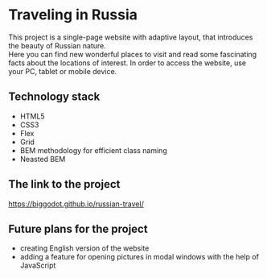 # Traveling in Russia
This project is a single-page website with adaptive layout, that introduces the beauty of Russian nature.  
Here you can find new wonderful places to visit and read some fascinating facts about the locations of interest. In order to access the website, use your PC, tablet or mobile device.

## Technology stack
* HTML5
* CSS3
* Flex
* Grid
* BEM methodology for efficient class naming
* Neasted BEM

## The link to the project
https://biggodot.github.io/russian-travel/

## Future plans for the project
* creating English version of the website
* adding a feature for opening pictures in modal windows with the help of JavaScript

